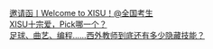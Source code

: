   
[邀请函丨Welcome to XISU！@全国考生](http://www.dianyue.me/archives/904/sa9r1htlt0xkuzgb/)  
[XISU十宗爱，Pick哪一个？](http://www.dianyue.me/archives/925/mrp8fze5xcg60p3h/)  
[足球、曲艺、编程……西外教师到底还有多少隐藏技能？](http://www.dianyue.me/archives/912/1hzw1lf9shy4mzmc/)